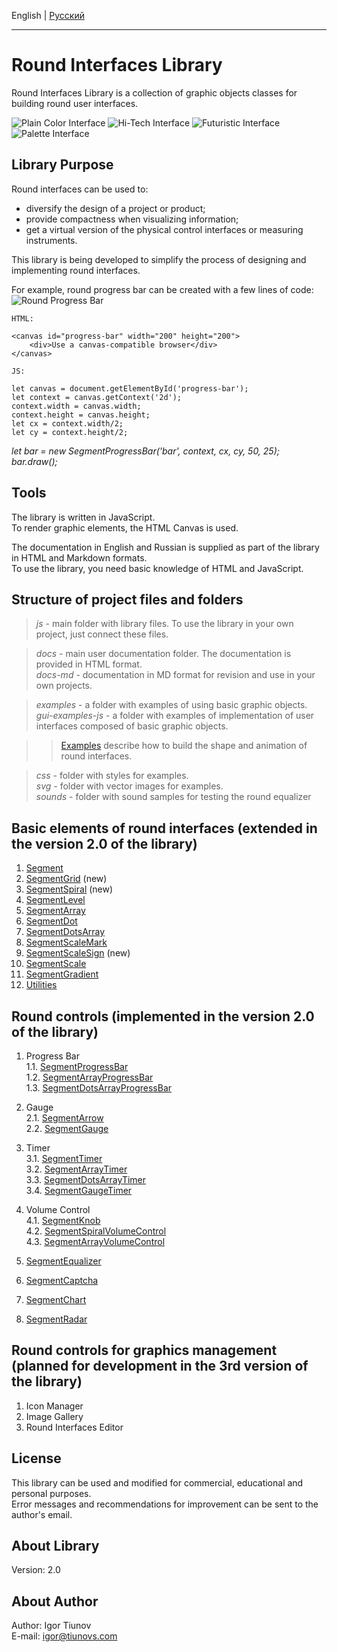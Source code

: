 English | <a href="readme.ru.html">Русский</a>

***

# Round Interfaces Library

Round Interfaces Library is a collection of graphic objects classes for building round user interfaces.  

![Plain Color Interface](docs/images/plain_color_interface.png)
![Hi-Tech Interface](docs/images/hi_tech_interface.png)
![Futuristic Interface](docs/images/futuristic_interface.png)
![Palette Interface](docs/images/palette_interface.png)  

## Library Purpose 

Round interfaces can be used to:  

* diversify the design of a project or product;  
* provide compactness when visualizing information;  
* get a virtual version of the physical control interfaces or measuring instruments.  

This library is being developed to simplify the process of designing and implementing round interfaces.  

For example, round progress bar can be created with a few lines of code:  
![Round Progress Bar](docs/images/segment_progress_bar.png)

>
    HTML:  
>>
    <canvas id="progress-bar" width="200" height="200">
        <div>Use a canvas-compatible browser</div>
    </canvas>
>
    JS:  
>>
    let canvas = document.getElementById('progress-bar');
    let context = canvas.getContext('2d');
    context.width = canvas.width;
    context.height = canvas.height;
    let cx = context.width/2;
    let cy = context.height/2;
>>
*let bar = new SegmentProgressBar('bar', context, cx, cy, 50, 25);*  
*bar.draw();*  

## Tools  

The library is written in JavaScript.  
To render graphic elements, the HTML Canvas is used.  

The documentation in English and Russian is supplied as part of the library in HTML and Markdown formats.  
To use the library, you need basic knowledge of HTML and JavaScript.  

## Structure of project files and folders  

> *js* - main folder with library files. To use the library in your own project, just connect these files.  

> *docs* - main user documentation folder. The documentation is provided in HTML format.    
> *docs-md* - documentation in MD format for revision and use in your own projects.  

> *examples* - a folder with examples of using basic graphic objects.  
> *gui-examples-js* - a folder with examples of implementation of user interfaces composed of basic graphic objects.  

>> <a href="examples/gui-examples.html" target="_blank">Examples</a> describe how to build the shape and animation of round interfaces.  

> *css* - folder with styles for examples.  
> *svg* - folder with vector images for examples.  
> *sounds* - folder with sound samples for testing the round equalizer

## Basic elements of round interfaces (extended in the version 2.0 of the library)  

1. <a href="docs/segment.html">Segment</a>  
2. <a href="docs/segment-grid.html">SegmentGrid</a> (new)  
3. <a href="docs/segment-spiral.html">SegmentSpiral</a> (new)  
4. <a href="docs/segment-level.html">SegmentLevel</a>  
5. <a href="docs/segment-array.html">SegmentArray</a>  
6. <a href="docs/segment-dot.html">SegmentDot</a>  
7. <a href="docs/segment-dots-array.html">SegmentDotsArray</a>  
8. <a href="docs/segment-scale-mark.html">SegmentScaleMark</a>  
9. <a href="docs/segment-scale-sign.html">SegmentScaleSign</a> (new)  
10. <a href="docs/segment-scale.html">SegmentScale</a>
11. <a href="docs/segment-gradient.html">SegmentGradient</a>  
12. <a href="docs/utilities.html">Utilities</a>  

## Round controls (implemented in the version 2.0 of the library)  

1. Progress Bar  
1.1. <a href="docs/segment-progress-bar.html">SegmentProgressBar</a>  
1.2. <a href="docs/segment-array-progress-bar.html">SegmentArrayProgressBar</a>  
1.3. <a href="docs/segment-dots-array-progress-bar.html">SegmentDotsArrayProgressBar</a>  

2. Gauge  
2.1. <a href="docs/segment-arrow.html">SegmentArrow</a>  
2.2. <a href="docs/segment-gauge.html">SegmentGauge</a>  

3. Timer  
3.1. <a href="docs/segment-timer.html">SegmentTimer</a>  
3.2. <a href="docs/segment-array-timer.html">SegmentArrayTimer</a>  
3.3. <a href="docs/segment-dots-array-timer.html">SegmentDotsArrayTimer</a>  
3.4. <a href="docs/segment-gauge-timer.html">SegmentGaugeTimer</a>  

4. Volume Control  
4.1. <a href="docs/segment-knob.html">SegmentKnob</a>  
4.2. <a href="docs/segment-spiral-volume-control.html">SegmentSpiralVolumeControl</a>  
4.3. <a href="docs/segment-array-volume-control.html">SegmentArrayVolumeControl</a>  

5. <a href="docs/segment-equalizer.html">SegmentEqualizer</a>  

6. <a href="docs/segment-captcha.html">SegmentCaptcha</a>  

7. <a href="docs/segment-chart.html">SegmentChart</a>  

8. <a href="docs/segment-radar.html">SegmentRadar</a>  


## Round controls for graphics management (planned for development in the 3rd version of the library)  

1. Icon Manager  
2. Image Gallery  
3. Round Interfaces Editor  

## License  
This library can be used and modified for commercial, educational and personal purposes.  
Error messages and recommendations for improvement can be sent to the author's email.  

## About Library
Version: 2.0

## About Author  
Author: Igor Tiunov  
E-mail: igor@tiunovs.com  